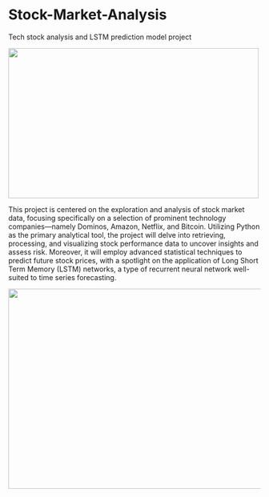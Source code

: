 # Stock-Market-Analysis
Tech stock analysis and LSTM prediction model project


<img src="https://github.com/snehalathatuniki/Stock-Market-Analysis/assets/43737913/8e9fb145-43c2-4ca5-acce-211fb78757d2" height=300 width=500>


This project is centered on the exploration and analysis of stock market data, focusing specifically on a selection of prominent technology companies—namely Dominos, Amazon, Netflix, and Bitcoin. Utilizing Python as the primary analytical tool, the project will delve into retrieving, processing, and visualizing stock performance data to uncover insights and assess risk. Moreover, it will employ advanced statistical techniques to predict future stock prices, with a spotlight on the application of Long Short Term Memory (LSTM) networks, a type of recurrent neural network well-suited to time series forecasting.

<img src="https://github.com/snehalathatuniki/Stock-Market-Analysis/assets/43737913/6e30f41f-3fd7-41af-9e2e-9fec0ad8a41c" height=400 width=600>


